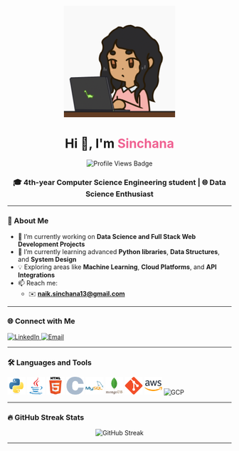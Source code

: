 <p align="center">
  <img src="./code-girl.gif" alt="Coding Girl GIF" width="250"/>
</p>

<h1 align="center">Hi 👋, I'm <span style="color:#f06292">Sinchana</span></h1>

<p align="center">
  <img src="https://komarev.com/ghpvc/?username=Sinchan08&label=Visitors&color=ff69b4&style=for-the-badge" alt="Profile Views Badge" />
</p>

<h3 align="center">🎓 4th-year Computer Science Engineering student | 🌐 Data Science Enthusiast</h3>

---

### 🚀 About Me

- 🔭 I’m currently working on **Data Science and Full Stack Web Development Projects**
- 🌱 I’m currently learning advanced **Python libraries**, **Data Structures**, and **System Design**
- 💡 Exploring areas like **Machine Learning**, **Cloud Platforms**, and **API Integrations**
- 📫 Reach me:
  - ✉️ **naik.sinchana13@gmail.com**

---

### 🌐 Connect with Me
<p align="left">
  <a href="https://www.linkedin.com/in/sinchana-naik-98863326a/" target="_blank">
    <img src="https://img.shields.io/badge/LinkedIn-%230077B5.svg?style=for-the-badge&logo=linkedin&logoColor=white" alt="LinkedIn" />
  </a>
  <a href="mailto:naik.sinchana13@gmail.com">
    <img src="https://img.shields.io/badge/Email-D44638?style=for-the-badge&logo=gmail&logoColor=white" alt="Email " />
  </a>
</p>

---

### 🛠️ Languages and Tools
<p align="left">
  <img src="https://raw.githubusercontent.com/devicons/devicon/master/icons/python/python-original.svg" alt="Python" width="40" height="40"/>
  <img src="https://raw.githubusercontent.com/devicons/devicon/master/icons/java/java-original.svg" alt="Java" width="40" height="40"/>
  <img src="https://raw.githubusercontent.com/devicons/devicon/master/icons/html5/html5-original-wordmark.svg" alt="HTML5" width="40" height="40"/>
  <img src="https://raw.githubusercontent.com/devicons/devicon/master/icons/c/c-original.svg" alt="C" width="40" height="40"/>
  <img src="https://raw.githubusercontent.com/devicons/devicon/master/icons/mysql/mysql-original-wordmark.svg" alt="MySQL" width="40" height="40"/>
  <img src="https://raw.githubusercontent.com/devicons/devicon/master/icons/mongodb/mongodb-original-wordmark.svg" alt="MongoDB" width="40" height="40"/>
  <img src="https://raw.githubusercontent.com/devicons/devicon/master/icons/git/git-original.svg" alt="Git" width="40" height="40"/>
  <img src="https://raw.githubusercontent.com/devicons/devicon/master/icons/amazonwebservices/amazonwebservices-original-wordmark.svg" alt="AWS" width="40" height="40"/>
  <img src="https://www.vectorlogo.zone/logos/google_cloud/google_cloud-icon.svg" alt="GCP" width="40" height="40"/>
</p>

---
### 🔥 GitHub Streak Stats
<p align="center">
  <img src="https://streak-stats.demolab.com?user=Sinchan08&theme=pink&hide_border=true&border_radius=10" alt="GitHub Streak" />
</p>

---
